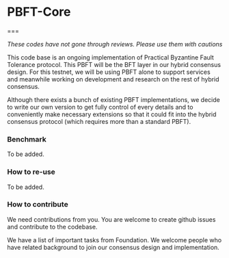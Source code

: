 # PBFT-Core
===

*These codes have not gone through reviews. Please use them with cautions*

This code base is an ongoing implementation of Practical Byzantine Fault Tolerance protocol. This PBFT will be the BFT layer in our hybrid consensus design. For this testnet, we will be using PBFT alone to support services and meanwhile working on development and research on the rest of hybrid consensus.

Although there exists a bunch of existing PBFT implementations, we decide to write our own version to get fully control of every details and to conveniently make necessary extensions so that it could fit into the hybrid consensus protocol (which requires more than a standard PBFT). 

### Benchmark

To be added.

### How to re-use

To be added.

### How to contribute

We need contributions from you. You are welcome to create github issues and contribute to the codebase.

We have a list of important tasks from Foundation. We welcome people who have related background to join our consensus design and implementation.
